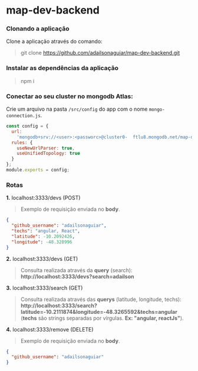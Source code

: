 # map-dev-backend

### Clonando a aplicação

Clone a aplicação através do comando:

> git clone https://github.com/adailsonaguiar/map-dev-backend.git

### Instalar as dependências da aplicação

> npm i

### Conectar ao seu cluster no mongodb Atlas:

Crie um arquivo na pasta `/src/config` do app com o nome `mongo-connection.js`.

```javascript
const config = {
  url:
    'mongodb+srv://<user>:<passworc>@cluster0-	ftlu8.mongodb.net/map-dev?retryWrites=true&w=majority',
  rules: {
    useNewUrlParser: true,
    useUnifiedTopology: true
  }
};
module.exports = config;
```

### Rotas

**1.** localhost:3333/devs (POST)

> Exemplo de requisição enviada no **body**.

```json
{
  "github_username": "adailsonaguiar",
  "techs": "angular, React",
  "latitude": -10.2092426,
  "longitude": -48.328996
}
```

**2.** localhost:3333/devs (GET)

> Consulta realizada através da **query** (search): **http://localhost:3333/devs?search=adailson**

**3.** localhost:3333/search (GET)

> Consulta realizada através das **querys** (latitude, longitude, techs): **http://localhost:3333/search?latitude=-10.2111874&longitude=-48.3265592&techs=angular**
> (**techs** são strings separadas por vírgulas. **Ex: "angular, reactJs"**).

**4.** localhost:3333/remove (DELETE)

> Exemplo de requisição enviada no **body**.

```json
{
  "github_username": "adailsonaguiar"
}
```
